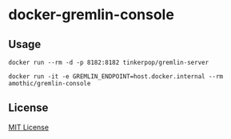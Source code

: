 # docker-gremlin-console

## Usage
```console
docker run --rm -d -p 8182:8182 tinkerpop/gremlin-server

docker run -it -e GREMLIN_ENDPOINT=host.docker.internal --rm amothic/gremlin-console
```


## License
[MIT License](LICENSE)
